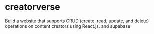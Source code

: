 # creatorverse
Build a website that supports CRUD (create, read, update, and delete) operations on content creators using React.js. and supabase
